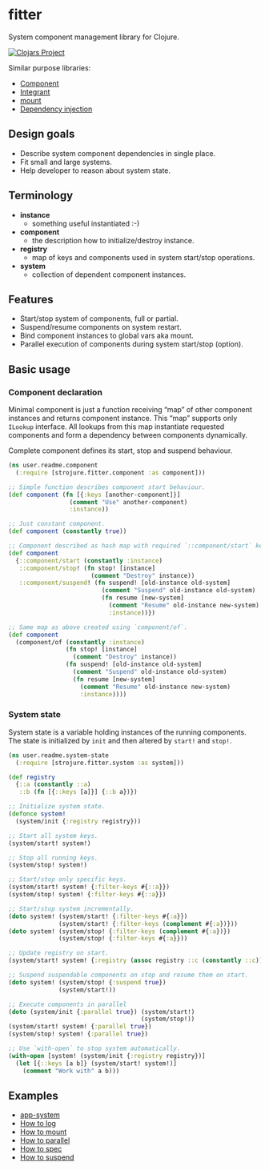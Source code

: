 # fitter

System component management library for Clojure.

[![Clojars Project](https://img.shields.io/clojars/v/com.github.strojure/fitter.svg)](https://clojars.org/com.github.strojure/fitter)

Similar purpose libraries:

* [Component](https://github.com/stuartsierra/component)
* [Integrant](https://github.com/weavejester/integrant)
* [mount](https://github.com/tolitius/mount)
* [Dependency injection](https://github.com/darkleaf/di)

## Design goals

* Describe system component dependencies in single place.
* Fit small and large systems.
* Help developer to reason about system state.

## Terminology

* **instance**
    * something useful instantiated :-)
* **component**
    * the description how to initialize/destroy instance.
* **registry**
    * map of keys and components used in system start/stop operations.
* **system**
    * collection of dependent component instances.

## Features

* Start/stop system of components, full or partial.
* Suspend/resume components on system restart.
* Bind component instances to global vars aka mount.
* Parallel execution of components during system start/stop (option).

## Basic usage

### Component declaration

Minimal component is just a function receiving “map” of other component
instances and returns component instance. This “map” supports only `ILookup`
interface. All lookups from this map instantiate requested components and form a
dependency between components dynamically.

Complete component defines its start, stop and suspend behaviour.

```clojure
(ns user.readme.component
  (:require [strojure.fitter.component :as component]))

;; Simple function describes component start behaviour.
(def component (fn [{:keys [another-component]}]
                 (comment "Use" another-component)
                 :instance))

;; Just constant component.
(def component (constantly true))

;; Component described as hash map with required `::component/start` key.
(def component
  {::component/start (constantly :instance)
   ::component/stop! (fn stop! [instance] 
                       (comment "Destroy" instance))
   ::component/suspend! (fn suspend! [old-instance old-system]
                          (comment "Suspend" old-instance old-system)
                          (fn resume [new-system]
                            (comment "Resume" old-instance new-system)
                            :instance))})

;; Same map as above created using `component/of`.
(def component
  (component/of (constantly :instance)
                (fn stop! [instance] 
                  (comment "Destroy" instance))
                (fn suspend! [old-instance old-system]
                  (comment "Suspend" old-instance old-system)
                  (fn resume [new-system]
                    (comment "Resume" old-instance new-system)
                    :instance))))
```

### System state

System state is a variable holding instances of the running components.
The state is initialized by `init` and then altered by `start!` and `stop!`.

```clojure
(ns user.readme.system-state
  (:require [strojure.fitter.system :as system]))

(def registry
  {::a (constantly ::a)
   ::b (fn [{::keys [a]}] {::b a})})

;; Initialize system state.
(defonce system! 
  (system/init {:registry registry}))

;; Start all system keys.
(system/start! system!)

;; Stop all running keys.
(system/stop! system!)

;; Start/stop only specific keys.
(system/start! system! {:filter-keys #{::a}})
(system/stop! system! {:filter-keys #{::a}})

;; Start/stop system incrementally.
(doto system! (system/start! {:filter-keys #{:a}})
              (system/start! {:filter-keys (complement #{:a})}))
(doto system! (system/stop! {:filter-keys (complement #{:a})})
              (system/stop! {:filter-keys #{:a}}))

;; Update registry on start.
(system/start! system! {:registry (assoc registry ::c (constantly ::c))})

;; Suspend suspendable components on stop and resume them on start.
(doto system! (system/stop! {:suspend true})
              (system/start!))

;; Execute components in parallel
(doto (system/init {:parallel true}) (system/start!)
                                     (system/stop!))
(system/start! system! {:parallel true})
(system/stop! system! {:parallel true})

;; Use `with-open` to stop system automatically.
(with-open [system! (system/init {:registry registry})]
  (let [{::keys [a b]} (system/start! system!)]
    (comment "Work with" a b)))
```

## Examples

* [app-system](examples/src/strojure_fitter_examples/app_system.clj)
* [How to log](examples/src/strojure_fitter_examples/how_to_log.clj)
* [How to mount](examples/src/strojure_fitter_examples/how_to_mount.clj)
* [How to parallel](examples/src/strojure_fitter_examples/how_to_parallel.clj)
* [How to spec](examples/src/strojure_fitter_examples/how_to_spec.clj)
* [How to suspend](examples/src/strojure_fitter_examples/how_to_suspend.clj)

